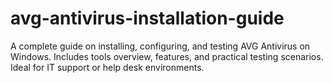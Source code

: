 # avg-antivirus-installation-guide
A complete guide on installing, configuring, and testing AVG Antivirus on Windows. Includes tools overview, features, and practical testing scenarios. Ideal for IT support or help desk environments.
